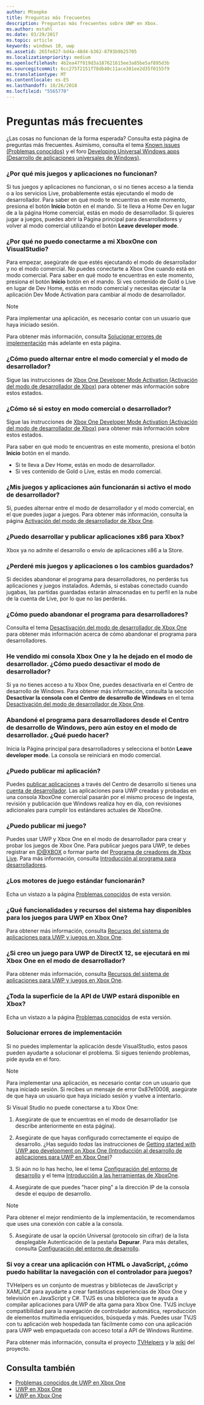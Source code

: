 ```yaml
---
author: Mtoepke
title: Preguntas más frecuentes
description: Preguntas más frecuentes sobre UWP en Xbox.
ms.author: mstahl
ms.date: 03/29/2017
ms.topic: article
keywords: windows 10, uwp
ms.assetid: 265fe827-bd4a-48d4-b362-8793b9b25705
ms.localizationpriority: medium
ms.openlocfilehash: 4b2ea47f819d3a187621615ee3a85be5af895d3b
ms.sourcegitcommit: 6cc275f2151f78db40c11ace381ee2d35f0155f9
ms.translationtype: MT
ms.contentlocale: es-ES
ms.lasthandoff: 10/26/2018
ms.locfileid: "5565770"
---
```

# <a name="frequently-asked-questions"></a>Preguntas más frecuentes

¿Las cosas no funcionan de la forma esperada? Consulta esta página de preguntas más frecuentes. Asimismo, consulta el tema [Known issues (Problemas conocidos)](known-issues.md) y el foro [Developing Universal Windows apps (Desarrollo de aplicaciones universales de Windows)](https://go.microsoft.com/fwlink/?linkid=839446). 

### <a name="why-arent-my-games-and-apps-working"></a>¿Por qué mis juegos y aplicaciones no funcionan?

Si tus juegos y aplicaciones no funcionan, o si no tienes acceso a la tienda o a los servicios Live, probablemente estás ejecutando el modo de desarrollador. Para saber en qué modo te encuentras en este momento, presiona el botón **Inicio** botón en el mando. Si te lleva a Home Dev en lugar de a la página Home comercial, estás en modo de desarrollador. Si quieres jugar a juegos, puedes abrir la Página principal para desarrolladores y volver al modo comercial utilizando el botón **Leave developer mode**.

### <a name="why-cant-i-connect-to-my-xbox-one-using-visual-studio"></a>¿Por qué no puedo conectarme a mi XboxOne con VisualStudio?

Para empezar, asegúrate de que estés ejecutando el modo de desarrollador y no el modo comercial. No puedes conectarte a Xbox One cuando está en modo comercial. Para saber en qué modo te encuentras en este momento, presiona el botón **Inicio** botón en el mando. Si ves contenido de Gold o Live en lugar de Dev Home, estás en modo comercial y necesitas ejecutar la aplicación Dev Mode Activation para cambiar al modo de desarrollador.

> [!NOTE]
> Para implementar una aplicación, es necesario contar con un usuario que haya iniciado sesión.

Para obtener más información, consulta [Solucionar errores de implementación](#fixing-deployment-failures) más adelante en esta página.

### <a name="how-do-i-switch-between-retail-mode-and-developer-mode"></a>¿Cómo puedo alternar entre el modo comercial y el modo de desarrollador?

Sigue las instrucciones de [Xbox One Developer Mode Activation (Activación del modo de desarrollador de Xbox)](devkit-activation.md) para obtener más información sobre estos estados.

### <a name="how-do-i-know-if-i-am-in-retail-mode-or-developer-mode"></a>¿Cómo sé si estoy en modo comercial o desarrollador?

Sigue las instrucciones de [Xbox One Developer Mode Activation (Activación del modo de desarrollador de Xbox)](devkit-activation.md) para obtener más información sobre estos estados. 

Para saber en qué modo te encuentras en este momento, presiona el botón **Inicio** botón en el mando. 
- Si te lleva a Dev Home, estás en modo de desarrollador.
- Si ves contenido de Gold o Live, estás en modo comercial.

### <a name="will-my-games-and-apps-still-work-if-i-activate-developer-mode"></a>¿Mis juegos y aplicaciones aún funcionarán si activo el modo de desarrollador?

Sí, puedes alternar entre el modo de desarrollador y el modo comercial, en el que puedes jugar a juegos. Para obtener más información, consulta la página [Activación del modo de desarrollador de Xbox One](devkit-activation.md). 

### <a name="can-i-develop-and-publish-x86-apps-for-xbox"></a>¿Puedo desarrollar y publicar aplicaciones x86 para Xbox?
Xbox ya no admite el desarrollo o envío de aplicaciones x86 a la Store. 

### <a name="will-i-lose-my-games-and-apps-or-saved-changes"></a>¿Perderé mis juegos y aplicaciones o los cambios guardados?

Si decides abandonar el programa para desarrolladores, no perderás tus aplicaciones y juegos instalados. Además, si estabas conectado cuando jugabas, las partidas guardadas estarán almacenadas en tu perfil en la nube de la cuenta de Live, por lo que no las perderás.

### <a name="how-do-i-leave-the-developer-program"></a>¿Cómo puedo abandonar el programa para desarrolladores?

Consulta el tema [Desactivación del modo de desarrollador de Xbox One](devkit-deactivation.md) para obtener más información acerca de cómo abandonar el programa para desarrolladores.

### <a name="i-sold-my-xbox-one-and-left-it-in-developer-mode-how-do-i-deactivate-developer-mode"></a>He vendido mi consola Xbox One y la he dejado en el modo de desarrollador. ¿Cómo puedo desactivar el modo de desarrollador?

Si ya no tienes acceso a tu Xbox One, puedes desactivarla en el Centro de desarrollo de Windows. Para obtener más información, consulta la sección **Desactivar la consola con el Centro de desarrollo de Windows** en el tema [Desactivación del modo de desarrollador de Xbox One](devkit-deactivation.md#deactivate-your-console-using-windows-dev-center). 

### <a name="i-left-the-developer-program-using-windows-dev-center-but-im-in-still-developer-mode-what-do-i-do"></a>Abandoné el programa para desarrolladores desde el Centro de desarrollo de Windows, pero aún estoy en el modo de desarrollador. ¿Qué puedo hacer?

Inicia la Página principal para desarrolladores y selecciona el botón **Leave developer mode**. La consola se reiniciará en modo comercial. 

### <a name="can-i-publish-my-app"></a>¿Puedo publicar mi aplicación?

Puedes [publicar aplicaciones](../publish/index.md) a través del Centro de desarrollo si tienes una [cuenta de desarrollador](https://developer.microsoft.com/store/register). Las aplicaciones para UWP creadas y probadas en una consola XboxOne comercial pasarán por el mismo proceso de ingesta, revisión y publicación que Windows realiza hoy en día, con revisiones adicionales para cumplir los estándares actuales de XboxOne.

### <a name="can-i-publish-my-game"></a>¿Puedo publicar mi juego?

Puedes usar UWP y Xbox One en el modo de desarrollador para crear y probar los juegos de Xbox One. Para publicar juegos para UWP, te debes registrar en [ID@XBOX](http://www.xbox.com/Developers/id) o formar parte del [Programa de creadores de Xbox Live](https://developer.microsoft.com/games/xbox/xboxlive/creator). Para más información, consulta [Introducción al programa para desarrolladores](https://developer.microsoft.com/games/xbox/docs/xboxlive/get-started/developer-program-overview.html).

### <a name="will-the-standard-game-engines-work"></a>¿Los motores de juego estándar funcionarán?

Echa un vistazo a la página [Problemas conocidos](known-issues.md) de esta versión.

### <a name="what-capabilities-and-system-resources-are-available-to-uwp-games-on-xbox-one"></a>¿Qué funcionalidades y recursos del sistema hay disponibles para los juegos para UWP en Xbox One? 

Para obtener más información, consulta [Recursos del sistema de aplicaciones para UWP y juegos en Xbox One](system-resource-allocation.md).

### <a name="if-i-create-a-directx-12-uwp-game-will-it-run-on-my-xbox-one-in-developer-mode"></a>¿Si creo un juego para UWP de DirectX 12, se ejecutará en mi Xbox One en el modo de desarrollador?

Para obtener más información, consulta [Recursos del sistema de aplicaciones para UWP y juegos en Xbox One](system-resource-allocation.md).

### <a name="will-the-entire-uwp-api-surface-be-available-on-xbox"></a>¿Toda la superficie de la API de UWP estará disponible en Xbox?

Echa un vistazo a la página [Problemas conocidos](known-issues.md) de esta versión.

### <a name="fixing-deployment-failures"></a>Solucionar errores de implementación

Si no puedes implementar la aplicación desde VisualStudio, estos pasos pueden ayudarte a solucionar el problema. Si sigues teniendo problemas, pide ayuda en el foro.

> [!NOTE]
> Para implementar una aplicación, es necesario contar con un usuario que haya iniciado sesión. Si recibes un mensaje de error 0x87e10008, asegúrate de que haya un usuario que haya iniciado sesión y vuelve a intentarlo.

Si Visual Studio no puede conectarse a tu Xbox One:

1. Asegúrate de que te encuentras en el modo de desarrollador (se describe anteriormente en esta página).
2. Asegúrate de que hayas configurado correctamente el equipo de desarrollo. ¿Has seguido *todas* las instrucciones de [Getting started with UWP app development on Xbox One (Introducción al desarrollo de aplicaciones para UWP en Xbox One)](getting-started.md)? 

3. Si aún no lo has hecho, lee el tema [Configuración del entorno de desarrollo](development-environment-setup.md) y el tema [Introducción a las herramientas de XboxOne](introduction-to-xbox-tools.md).

4. Asegúrate de que puedes "hacer ping" a la dirección IP de la consola desde el equipo de desarrollo.
  > [!NOTE]
  > Para obtener el mejor rendimiento de la implementación, te recomendamos que uses una conexión con cable a la consola.

5. Asegúrate de usar la opción Universal (protocolo sin cifrar) de la lista desplegable Autenticación de la pestaña **Depurar**. Para más detalles, consulta [Configuración del entorno de desarrollo](development-environment-setup.md).


### <a name="if-im-building-an-app-using-htmljavascript-how-do-i-enable-gamepad-navigation"></a>Si voy a crear una aplicación con HTML o JavaScript, ¿cómo puedo habilitar la navegación con el controlador para juegos?

TVHelpers es un conjunto de muestras y bibliotecas de JavaScript y XAML/C# para ayudarte a crear fantásticas experiencias de Xbox One y televisión en JavaScript y C#. TVJS es una biblioteca que te ayuda a compilar aplicaciones para UWP de alta gama para Xbox One. TVJS incluye compatibilidad para la navegación de controlador automática, reproducción de elementos multimedia enriquecidos, búsqueda y más. Puedes usar TVJS con tu aplicación web hospedada tan fácilmente como con una aplicación para UWP web empaquetada con acceso total a API de Windows Runtime.

Para obtener más información, consulta el proyecto [TVHelpers](https://github.com/Microsoft/TVHelpers) y la [wiki](https://github.com/Microsoft/TVHelpers/wiki) del proyecto.

## <a name="see-also"></a>Consulta también
- [Problemas conocidos de UWP en Xbox One](known-issues.md)
- [UWP en Xbox One](index.md)
- [UWP en Xbox One](index.md)
